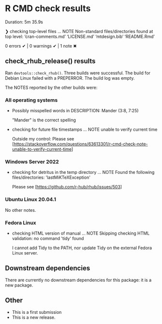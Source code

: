 # R CMD check results

Duration: 5m 35.9s

❯ checking top-level files ... NOTE
Non-standard files/directories found at top level:
‘cran-comments.md’ ‘LICENSE.md’ ‘mtdesign.bib’
‘README.Rmd’

0 errors ✔ | 0 warnings ✔ | 1 note ✖

## check\_rhub\_release() results

Ran `devtools::check_rhub()`.  Three builds were successful.  The build for Debian Linux failed with a PREPERROR.  The build log was empty.

The NOTES reported by the other builds were:

### All operating systems

* Possibly misspelled words in DESCRIPTION:
  Mander (3:8, 7:25)

  "Mander" is the correct spelling

* checking for future file timestamps ... NOTE unable to verify current time

  Outside my control: Please see \[<https://stackoverflow.com/questions/63613301/r-cmd-check-note-unable-to-verify-current-time>]

### Windows Server 2022

* checking for detritus in the temp directory ... NOTE Found the following files/directories: 'lastMiKTeXException'

  Please see \[<https://github.com/r-hub/rhub/issues/503>]

### Ubuntu Linux 20.04.1

No other notes.

### Fedora Linux

* checking HTML version of manual ... NOTE Skipping checking HTML validation: no command 'tidy' found

  I cannot add Tidy to the PATH, nor update Tidy on the external Fedora Linux server.

## Downstream dependencies

There are currently no downstream dependencies for this package: it is a new package.

## Other

* This is a first submission
* This is a new release.
